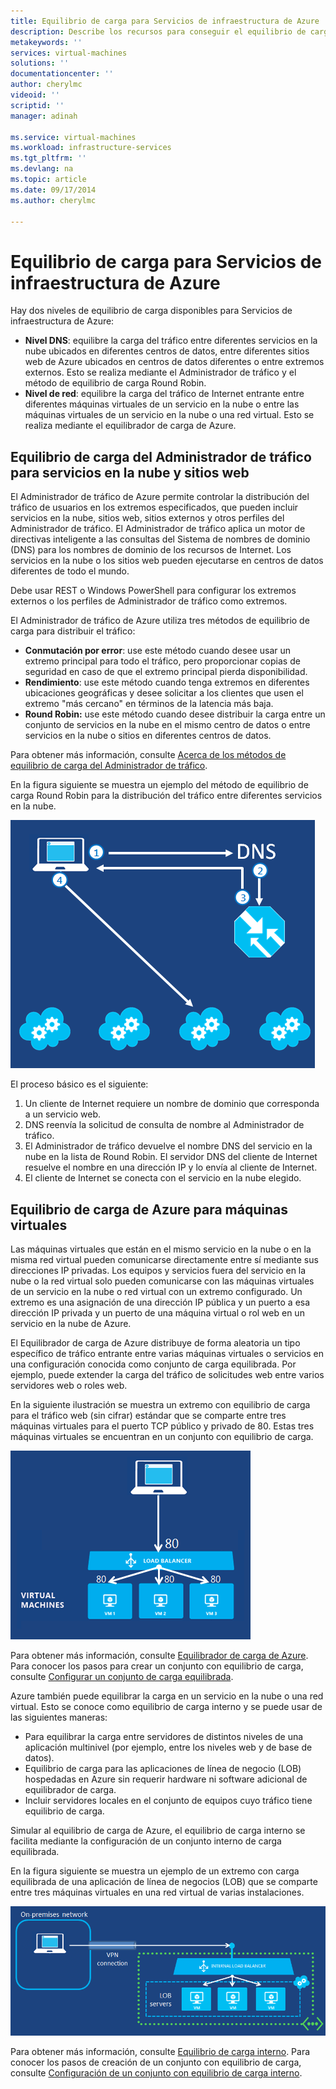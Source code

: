 ```yaml
---
title: Equilibrio de carga para Servicios de infraestructura de Azure
description: Describe los recursos para conseguir el equilibrio de carga con el Administrador de tráfico y el equilibrador de carga.
metakeywords: ''
services: virtual-machines
solutions: ''
documentationcenter: ''
author: cherylmc
videoid: ''
scriptid: ''
manager: adinah

ms.service: virtual-machines
ms.workload: infrastructure-services
ms.tgt_pltfrm: ''
ms.devlang: na
ms.topic: article
ms.date: 09/17/2014
ms.author: cherylmc

---
```

# Equilibrio de carga para Servicios de infraestructura de Azure
Hay dos niveles de equilibrio de carga disponibles para Servicios de infraestructura de Azure:

* **Nivel DNS**: equilibre la carga del tráfico entre diferentes servicios en la nube ubicados en diferentes centros de datos, entre diferentes sitios web de Azure ubicados en centros de datos diferentes o entre extremos externos. Esto se realiza mediante el Administrador de tráfico y el método de equilibrio de carga Round Robin.
* **Nivel de red**: equilibre la carga del tráfico de Internet entrante entre diferentes máquinas virtuales de un servicio en la nube o entre las máquinas virtuales de un servicio en la nube o una red virtual. Esto se realiza mediante el equilibrador de carga de Azure.

## Equilibrio de carga del Administrador de tráfico para servicios en la nube y sitios web
El Administrador de tráfico de Azure permite controlar la distribución del tráfico de usuarios en los extremos especificados, que pueden incluir servicios en la nube, sitios web, sitios externos y otros perfiles del Administrador de tráfico. El Administrador de tráfico aplica un motor de directivas inteligente a las consultas del Sistema de nombres de dominio (DNS) para los nombres de dominio de los recursos de Internet. Los servicios en la nube o los sitios web pueden ejecutarse en centros de datos diferentes de todo el mundo.

Debe usar REST o Windows PowerShell para configurar los extremos externos o los perfiles de Administrador de tráfico como extremos.

El Administrador de tráfico de Azure utiliza tres métodos de equilibrio de carga para distribuir el tráfico:

* **Conmutación por error**: use este método cuando desee usar un extremo principal para todo el tráfico, pero proporcionar copias de seguridad en caso de que el extremo principal pierda disponibilidad.
* **Rendimiento**: use este método cuando tenga extremos en diferentes ubicaciones geográficas y desee solicitar a los clientes que usen el extremo "más cercano" en términos de la latencia más baja.
* **Round Robin:** use este método cuando desee distribuir la carga entre un conjunto de servicios en la nube en el mismo centro de datos o entre servicios en la nube o sitios en diferentes centros de datos.

Para obtener más información, consulte [Acerca de los métodos de equilibrio de carga del Administrador de tráfico](../traffic-manager/traffic-manager-load-balancing-methods.md).

En la figura siguiente se muestra un ejemplo del método de equilibrio de carga Round Robin para la distribución del tráfico entre diferentes servicios en la nube.

![equilibrio de carga](./media/load-balancing-vms/TMSummary.png)

El proceso básico es el siguiente:

1. Un cliente de Internet requiere un nombre de dominio que corresponda a un servicio web.
2. DNS reenvía la solicitud de consulta de nombre al Administrador de tráfico.
3. El Administrador de tráfico devuelve el nombre DNS del servicio en la nube en la lista de Round Robin. El servidor DNS del cliente de Internet resuelve el nombre en una dirección IP y lo envía al cliente de Internet.
4. El cliente de Internet se conecta con el servicio en la nube elegido.

## Equilibrio de carga de Azure para máquinas virtuales
Las máquinas virtuales que están en el mismo servicio en la nube o en la misma red virtual pueden comunicarse directamente entre sí mediante sus direcciones IP privadas. Los equipos y servicios fuera del servicio en la nube o la red virtual solo pueden comunicarse con las máquinas virtuales de un servicio en la nube o red virtual con un extremo configurado. Un extremo es una asignación de una dirección IP pública y un puerto a esa dirección IP privada y un puerto de una máquina virtual o rol web en un servicio en la nube de Azure.

El Equilibrador de carga de Azure distribuye de forma aleatoria un tipo específico de tráfico entrante entre varias máquinas virtuales o servicios en una configuración conocida como conjunto de carga equilibrada. Por ejemplo, puede extender la carga del tráfico de solicitudes web entre varios servidores web o roles web.

En la siguiente ilustración se muestra un extremo con equilibrio de carga para el tráfico web (sin cifrar) estándar que se comparte entre tres máquinas virtuales para el puerto TCP público y privado de 80. Estas tres máquinas virtuales se encuentran en un conjunto con equilibrio de carga.

![equilibrio de carga](./media/load-balancing-vms/LoadBalancing.png)

Para obtener más información, consulte [Equilibrador de carga de Azure](../articles/load-balancer/load-balancer-overview.md). Para conocer los pasos para crear un conjunto con equilibrio de carga, consulte [Configurar un conjunto de carga equilibrada](../articles/load-balancer/load-balancer-overview.md).

Azure también puede equilibrar la carga en un servicio en la nube o una red virtual. Esto se conoce como equilibrio de carga interno y se puede usar de las siguientes maneras:

* Para equilibrar la carga entre servidores de distintos niveles de una aplicación multinivel (por ejemplo, entre los niveles web y de base de datos).
* Equilibrio de carga para las aplicaciones de línea de negocio (LOB) hospedadas en Azure sin requerir hardware ni software adicional de equilibrador de carga. 
* Incluir servidores locales en el conjunto de equipos cuyo tráfico tiene equilibrio de carga.

Simular al equilibrio de carga de Azure, el equilibrio de carga interno se facilita mediante la configuración de un conjunto interno de carga equilibrada.

En la figura siguiente se muestra un ejemplo de un extremo con carga equilibrada de una aplicación de línea de negocios (LOB) que se comparte entre tres máquinas virtuales en una red virtual de varias instalaciones.

![equilibrio de carga](./media/load-balancing-vms/LOBServers.png)

Para obtener más información, consulte [Equilibrio de carga interno](../articles/load-balancer/load-balancer-internal-overview.md). Para conocer los pasos de creación de un conjunto con equilibrio de carga, consulte [Configuración de un conjunto con equilibrio de carga interno](../load-balancer/load-balancer-internal-getstarted.md).

<!-- LINKS -->

<!---HONumber=Oct15_HO3-->